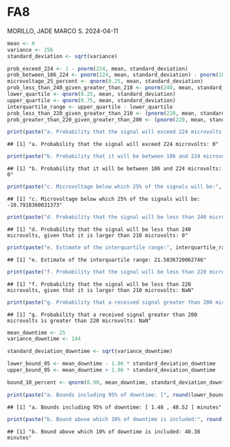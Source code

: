 FA8
================
MORILLO, JADE MARCO S.
2024-04-11

``` r
mean <- 0
variance <- 256
standard_deviation <- sqrt(variance)

prob_exceed_224 <- 1 - pnorm(224, mean, standard_deviation)
prob_between_186_224 <- pnorm(224, mean, standard_deviation) - pnorm(186, mean, standard_deviation)
microvoltage_25_percent <- qnorm(0.25, mean, standard_deviation)
prob_less_than_240_given_greater_than_210 <- pnorm(240, mean, standard_deviation) - pnorm(210, mean, standard_deviation)
lower_quartile <- qnorm(0.25, mean, standard_deviation)
upper_quartile <- qnorm(0.75, mean, standard_deviation)
interquartile_range <- upper_quartile - lower_quartile
prob_less_than_220_given_greater_than_210 <- (pnorm(220, mean, standard_deviation) - pnorm(210, mean, standard_deviation)) / (1 - pnorm(210, mean, standard_deviation))
prob_greater_than_220_given_greater_than_200 <- (pnorm(220, mean, standard_deviation) - pnorm(200, mean, standard_deviation)) / (1 - pnorm(200, mean, standard_deviation))

print(paste("a. Probability that the signal will exceed 224 microvolts:", prob_exceed_224))
```

    ## [1] "a. Probability that the signal will exceed 224 microvolts: 0"

``` r
print(paste("b. Probability that it will be between 186 and 224 microvolts:", prob_between_186_224))
```

    ## [1] "b. Probability that it will be between 186 and 224 microvolts: 0"

``` r
print(paste("c. Microvoltage below which 25% of the signals will be:", microvoltage_25_percent))
```

    ## [1] "c. Microvoltage below which 25% of the signals will be: -10.7918360031373"

``` r
print(paste("d. Probability that the signal will be less than 240 microvolts, given that it is larger than 210 microvolts:", prob_less_than_240_given_greater_than_210))
```

    ## [1] "d. Probability that the signal will be less than 240 microvolts, given that it is larger than 210 microvolts: 0"

``` r
print(paste("e. Estimate of the interquartile range:", interquartile_range))
```

    ## [1] "e. Estimate of the interquartile range: 21.5836720062746"

``` r
print(paste("f. Probability that the signal will be less than 220 microvolts, given that it is larger than 210 microvolts:", prob_less_than_220_given_greater_than_210))
```

    ## [1] "f. Probability that the signal will be less than 220 microvolts, given that it is larger than 210 microvolts: NaN"

``` r
print(paste("g. Probability that a received signal greater than 200 microvolts is greater than 220 microvolts:", prob_greater_than_220_given_greater_than_200))
```

    ## [1] "g. Probability that a received signal greater than 200 microvolts is greater than 220 microvolts: NaN"

``` r
mean_downtime <- 25
variance_downtime <- 144

standard_deviation_downtime <- sqrt(variance_downtime)

lower_bound_95 <- mean_downtime - 1.96 * standard_deviation_downtime
upper_bound_95 <- mean_downtime + 1.96 * standard_deviation_downtime

bound_10_percent <- qnorm(0.90, mean_downtime, standard_deviation_downtime)

print(paste("a. Bounds including 95% of downtime: [", round(lower_bound_95, 2), ",", round(upper_bound_95, 2), "] minutes"))
```

    ## [1] "a. Bounds including 95% of downtime: [ 1.48 , 48.52 ] minutes"

``` r
print(paste("b. Bound above which 10% of downtime is included:", round(bound_10_percent, 2), "minutes"))
```

    ## [1] "b. Bound above which 10% of downtime is included: 40.38 minutes"
